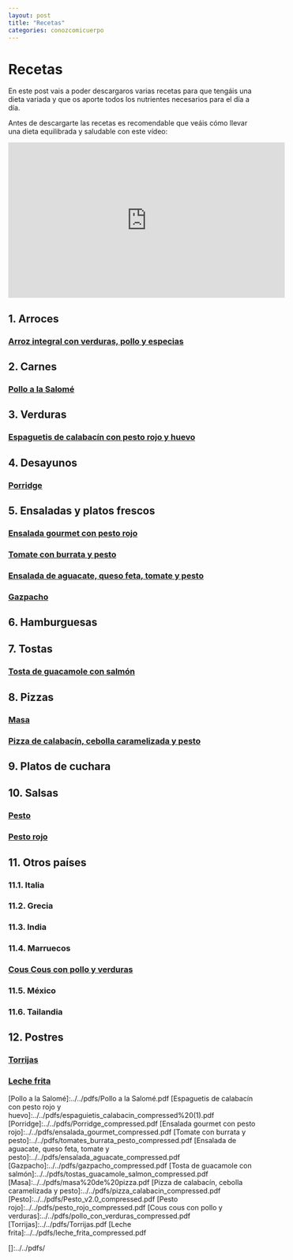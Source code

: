 ```yaml
---
layout: post
title: "Recetas"
categories: conozcomicuerpo
---
```


# Recetas

En este post vais a poder descargaros varias recetas para que tengáis una dieta variada y que os aporte todos los nutrientes necesarios para el día a día.

Antes de descargarte las recetas es recomendable que veáis cómo llevar una dieta equilibrada y saludable con este vídeo:

<iframe width="560" height="315" src="https://www.youtube.com/embed/Wr0_wULJnBE" title="YouTube video player" frameborder="0" allow="accelerometer; autoplay; clipboard-write; encrypted-media; gyroscope; picture-in-picture" allowfullscreen></iframe>

## 1. Arroces

### [Arroz integral con verduras, pollo y especias](https://danieledufis.github.io/pdfs/arroz_verduras_pollo_especias_compressed.pdf)

## 2. Carnes

### [Pollo a la Salomé](https://danieledufis.github.io/pdfs/Pollo%20a%20la%20Salome%CC%81.pdf)

## 3. Verduras

### [Espaguetis de calabacín con pesto rojo y huevo](https://danieledufis.github.io/pdfs/espaguietis_calabacin_compressed%20(1).pdf)

## 4. Desayunos

### [Porridge](https://danieledufis.github.io/pdfs/Porridge_compressed.pdf)

## 5. Ensaladas y platos frescos

### [Ensalada gourmet con pesto rojo](https://danieledufis.github.io/pdfs/ensalada_gourmet_compressed.pdf)

### [Tomate con burrata y pesto](https://danieledufis.github.io//pdfs/tomates_burrata_pesto_compressed.pdf)

### [Ensalada de aguacate, queso feta, tomate y pesto](https://danieledufis.github.io/pdfs/ensalada_aguacate_compressed.pdf)

### [Gazpacho](https://danieledufis.github.io/pdfs/gazpacho_compressed.pdf)

## 6. Hamburguesas

## 7. Tostas

### [Tosta de guacamole con salmón](https://danieledufis.github.io/pdfs/tostas_guacamole_salmon_compressed.pdf)

## 8. Pizzas

### [Masa](https://danieledufis.github.io/pdfs/masa%20de%20pizza.pdf)

### [Pizza de calabacín, cebolla caramelizada y pesto](https://danieledufis.github.io/pdfs/pizza_calabacin_compressed.pdf)

## 9. Platos de cuchara

## 10. Salsas

### [Pesto](https://danieledufis.github.io/pdfs/Pesto_v2.0_compressed.pdf)

### [Pesto rojo](https://danieledufis.github.io/pdfs/pesto_rojo_compressed.pdf)

## 11. Otros países

###  11.1. Italia

###  11.2. Grecia

###  11.3. India

###  11.4. Marruecos

### [Cous Cous con pollo y verduras](https://danieledufis.github.io/pdfs/pollo_con_verduras_compressed.pdf)

###  11.5. México

###  11.6. Tailandia

## 12. Postres

### [Torrijas](https://danieledufis.github.io/pdfs/Torrijas.pdf)

### [Leche frita](https://danieledufis.github.io/pdfs/leche_frita_compressed.pdf)



[Arroz integral con verduras, pollo y especias]:../../pdfs/arroz_verduras_pollo_especias_compressed.pdf
[Pollo a la Salomé]:../../pdfs/Pollo a la Salomé.pdf
[Espaguetis de calabacín con pesto rojo y huevo]:../../pdfs/espaguietis_calabacin_compressed%20(1).pdf
[Porridge]:../../pdfs/Porridge_compressed.pdf
[Ensalada gourmet con pesto rojo]:../../pdfs/ensalada_gourmet_compressed.pdf
[Tomate con burrata y pesto]:../../pdfs/tomates_burrata_pesto_compressed.pdf
[Ensalada de aguacate, queso feta, tomate y pesto]:../../pdfs/ensalada_aguacate_compressed.pdf
[Gazpacho]:../../pdfs/gazpacho_compressed.pdf
[Tosta de guacamole con salmón]:../../pdfs/tostas_guacamole_salmon_compressed.pdf
[Masa]:../../pdfs/masa%20de%20pizza.pdf
[Pizza de calabacín, cebolla caramelizada y pesto]:../../pdfs/pizza_calabacin_compressed.pdf
[Pesto]:../../pdfs/Pesto_v2.0_compressed.pdf
[Pesto rojo]:../../pdfs/pesto_rojo_compressed.pdf
[Cous cous con pollo y verduras]:../../pdfs/pollo_con_verduras_compressed.pdf
[Torrijas]:../../pdfs/Torrijas.pdf
[Leche frita]:../../pdfs/leche_frita_compressed.pdf

[]:../../pdfs/
